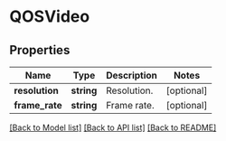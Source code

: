# QOSVideo

## Properties
Name | Type | Description | Notes
------------ | ------------- | ------------- | -------------
**resolution** | **string** | Resolution. | [optional] 
**frame_rate** | **string** | Frame rate. | [optional] 

[[Back to Model list]](../README.md#documentation-for-models) [[Back to API list]](../README.md#documentation-for-api-endpoints) [[Back to README]](../README.md)


